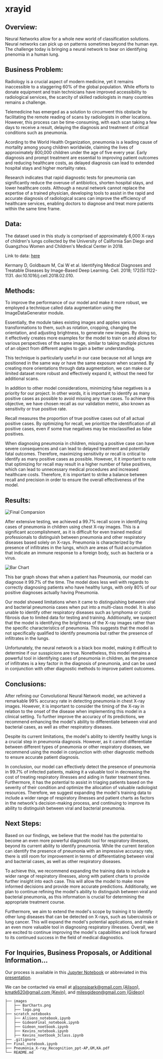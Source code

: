 # xrayid


## Overview:
Neural Networks allow for a whole new world of classification solutions. Neural networks can pick up on patterns sometimes beyond the human eye. The challenge today is bringing a neural network to bear on identifying pnenomia in a human lung. 

## Business Problem:

Radiology is a crucial aspect of modern medicine, yet it remains inaccessible to a staggering 60% of the global population. While efforts to donate equipment and train technicians have improved accessibility to radiological services, the scarcity of skilled radiologists in many countries remains a challenge.

Telemedicine has emerged as a solution to circumvent this obstacle by facilitating the remote reading of scans by radiologists in other locations. However, this process can be time-consuming, with each scan taking a few days to receive a result, delaying the diagnosis and treatment of critical conditions such as pneumonia.

Acording to the World Health Organization, pneumonia is a leading cause of mortality among young children worldwide, claiming the lives of approximately 800,000 children under the age of five every year. Early diagnosis and prompt treatment are essential to improving patient outcomes and reducing healthcare costs, as delayed diagnosis can lead to extended hospital stays and higher mortality rates.

Research indicates that rapid diagnostic tests for pneumonia can significantly reduce the overuse of antibiotics, shorten hospital stays, and lower healthcare costs. Although a neural network cannot replace the expertise of a trained physician, developing tools to assist in the rapid and accurate diagnosis of radiological scans can improve the efficiency of healthcare services, enabling doctors to diagnose and treat more patients within the same time frame.

## Data:

The dataset used in this study is comprised of approximately 6,000 X-rays of children's lungs collected by the University of California San Diego and Guangzhou Women and Children's Medical Center in 2018. 

Link to data: [here](https://data.mendeley.com/datasets/rscbjbr9sj/3)

Kermany D, Goldbaum M, Cai W et al. Identifying Medical Diagnoses and Treatable Diseases by Image-Based Deep Learning. Cell. 2018; 172(5):1122-1131. doi:10.1016/j.cell.2018.02.010.

## Methods:

To improve the performance of our model and make it more robust, we employed a technique called data augmentation using the ImageDataGenerator module.

Essentially, the module takes existing images and applies various transformations to them, such as rotation, cropping, changing the orientation, and adjusting brightness, to generate new images. By doing so, it effectively creates more examples for the model to train on and allows for various perspectives of the same image, similar to taking multiple pictures of an object from different angles to gain a better understanding.

This technique is particularly useful in our case because not all lungs are positioned in the same way or have the same exposure when scanned. By creating more orientations through data augmentation, we can make our limited dataset more robust and effectively expand it, without the need for additional scans.

In addition to other model considerations, minimizing false negatives is a priority for our project. In other words, it is important to identify as many positive cases as possible to avoid missing any true cases. To achieve this objective, we have chosen recall as our validation metric, also known as sensitivity or true positive rate.

Recall measures the proportion of true positive cases out of all actual positive cases. By optimizing for recall, we prioritize the identification of all positive cases, even if some true negatives may be misclassified as false positives.

When diagnosing pneumonia in children, missing a positive case can have severe consequences and can lead to delayed treatment and potentially fatal outcomes. Therefore, maximizing sensitivity or recall is critical to identify as many positive cases as possible. However, it it important to note that optimizing for recall may result in a higher number of false positives, which can lead to unnecessary medical procedures and increased healthcare costs. Therefore, it is important to strike a balance between recall and precision in order to ensure the overall effectiveness of the model.

## Results:

![Final Comparsion](images/Final_Image.png)



After extensive testing, we achieved a 99.7% recall score in identifying cases of pneumonia in children using chest X-ray images. This is a significant accomplishment, as it is difficult for even trained medical professionals to distinguish between pneumonia and other respiratory diseases based solely on X-rays. Pneumonia is characterized by the presence of infiltrates in the lungs, which are areas of fluid accumulation that indicate an immune response to a foreign body, such as bacteria or a virus.

![Bar Chart](images/BarCharts.png)

This bar graph shows that when a patient has Pneumonia, our model can diagnose it 99.7% of the time. The model does less well with regards to correctly diagnosing patients who have healthy lungs, with only 80% of our positive diagnoses actually having Pneumonia.


Our model showed limitations when it came to distinguishing between viral and bacterial pneumonia cases when put into a multi-class model. It is also unable to identify other respiratory diseases such as lymphoma or cystic fibrosis due to limited data for testing and training. Additionally, we suspect that the model is identifying the brightness of the X-ray images rather than the specific characteristics of pneumonia. This suggests that the model is not specifically qualified to identify pneumonia but rather the presence of infiltrates in the lungs.

Unfortunately, the neural network is a black box model, making it difficult to determine if our susspicions are true. Nonetheless, this model remains a powerful tool in identifying cases of pneumonia in children, as the presence of infiltrates is a key factor in the diagnosis of pneumonia, and can be used in conjunction with other diagnostic methods to improve patient outcomes.


## Conclusions:

After refining our Convolutional Neural Network model, we achieved a remarkable 99% accuracy rate in detecting pneumonia in chest X-ray images. However, it is important to consider the timing of the X-ray in relation to the onset of the disease when implementing this model in a clinical setting. To further improve the accuracy of its predictions, we recommend enhancing the model's ability to differentiate between viral and bacterial cases, as well as other respiratory diseases.

Despite its current limitations, the model's ability to identify healthy lungs is a crucial step in pneumonia diagnosis. However, as it cannot differentiate between different types of pneumonia or other respiratory diseases, we recommend using the model in conjunction with other diagnostic methods to ensure accurate patient diagnosis.

In conclusion, our model can effectively detect the presence of pneumonia in 99.7% of infected patients, making it a valuable tool in decreasing the cost of treating respiratory illnesses and aiding in faster treatment times. Furthermore, it has the potential to assist in triaging patients based on the severity of their condition and optimize the allocation of valuable radiologist resources. Therefore, we suggest expanding the model's training data to include a wider range of respiratory illnesses and patient charts as factors in the network's decision-making process, and continuing to improve its ability to distinguish between viral and bacterial pneumonia.


## Next Steps:

Based on our findings, we believe that the model has the potential to become an even more powerful diagnostic tool for respiratory illnesses, beyond its current ability to identify pneumonia. While the current iteration can identify the presence of pneumonia with an impressive accuracy rate, there is still room for improvement in terms of differentiating between viral and bacterial cases, as well as other respiratory diseases. 

To achieve this, we recommend expanding the training data to include a wider range of respiratory illnesses, along with patient charts to provide further insight into each case. This will allow the model to make more informed decisions and provide more accurate predictions. Additionally, we plan to continue refining the model's ability to distinguish between viral and bacterial pneumonia, as this information is crucial for determining the appropriate treatment course. 

Furthermore, we aim to extend the model's scope by training it to identify other lung diseases that can be detected on X-rays, such as tuberculosis or lung cancer. This will expand the model's potential applications, and make it an even more valuable tool in diagnosing respiratory illnesses. Overall, we are excited to continue improving the model's capabilities and look forward to its continued success in the field of medical diagnostics.

## For Inquiries, Business Proposals, or Additional Information...

Our process is available in this [Jupyter Notebook](./Final_notebook.ipynb) or abbreviated in this [presentation](./Pneumonia_X-ray_Recognition_ppt-AP,GM,KA.pdf).

We can be contacted via email at [alisonsjpark@gmail.com \(Alison\)](mailto:alisonsjpark@gmail.com), [kmatk620@gmail.com \(Kevin\)](mailto:kmatk620@gmail.com), and [milesgideon@gmail.com \(Gideon\)](mailto:milesgideon@gmail.com)

```
├── images
│   ├── BarCharts.png
│   ├── logo.png
├── scratch_notebooks
│   ├── Alisons_notebook.ipynb
│   ├── GideonFinal_notebook.ipynb
│   ├── Gideon_noetbook.ipynb
│   ├── Kevins_notebook.ipynb
│   ├── Kevins_noetbook_3class.ipynb
├── .gitignore
├── Final_notebook.ipynb
├── Pneumonia_X-ray_Recognition_ppt-AP,GM,KA.pdf
└── README.md
```
